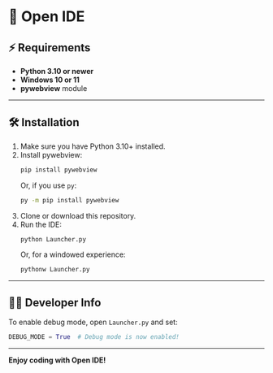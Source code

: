 # 🚀 Open IDE

## ⚡ Requirements

- **Python 3.10 or newer**
- **Windows 10 or 11**
- **pywebview** module

---

## 🛠️ Installation

1. Make sure you have Python 3.10+ installed.
2. Install pywebview:
    ```sh
    pip install pywebview
    ```
    Or, if you use `py`:
    ```sh
    py -m pip install pywebview
    ```
3. Clone or download this repository.
4. Run the IDE:
    ```sh
    python Launcher.py
    ```
    Or, for a windowed experience:
    ```sh
    pythonw Launcher.py
    ```

---

## 👨‍💻 Developer Info

To enable debug mode, open `Launcher.py` and set:

```python
DEBUG_MODE = True  # Debug mode is now enabled!
```



---

**Enjoy coding with Open IDE!**
